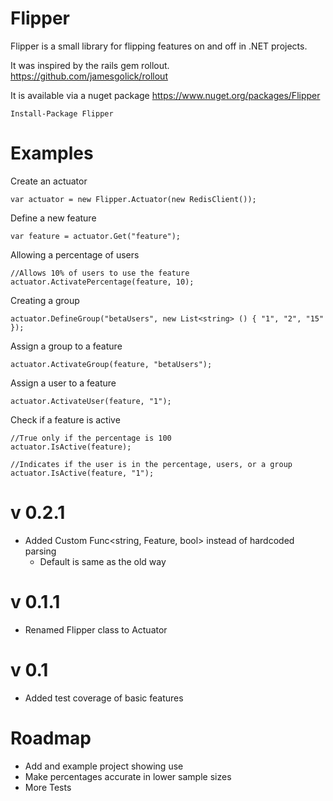 Flipper
=======

Flipper is a small library for flipping features on and off in .NET projects.

It was inspired by the rails gem rollout. https://github.com/jamesgolick/rollout

It is available via a nuget package https://www.nuget.org/packages/Flipper

    Install-Package Flipper

Examples
========

Create an actuator

    var actuator = new Flipper.Actuator(new RedisClient());

Define a new feature

    var feature = actuator.Get("feature");

Allowing a percentage of users

    //Allows 10% of users to use the feature
    actuator.ActivatePercentage(feature, 10); 

Creating a group

    actuator.DefineGroup("betaUsers", new List<string> () { "1", "2", "15" });

Assign a group to a feature

    actuator.ActivateGroup(feature, "betaUsers");

Assign a user to a feature

    actuator.ActivateUser(feature, "1");

Check if a feature is active

    //True only if the percentage is 100
    actuator.IsActive(feature); 

    //Indicates if the user is in the percentage, users, or a group
    actuator.IsActive(feature, "1"); 

v 0.2.1
=======

- Added Custom Func<string, Feature, bool> instead of hardcoded parsing
  - Default is same as the old way 

v 0.1.1
=======

- Renamed Flipper class to Actuator

v 0.1
=====

- Added test coverage of basic features

Roadmap
=======

- Add and example project showing use
- Make percentages accurate in lower sample sizes
- More Tests
